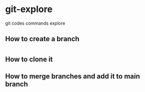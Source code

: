 # git-explore
git codes commands explore
## How to create a branch
# 
## How to clone it
## How to merge branches and add it to main branch
